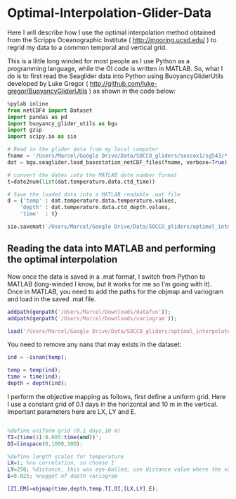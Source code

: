 # Optimal-Interpolation-Glider-Data

Here I will describe how I use the optimal interpolation method obtained from the Scripps Oceanographic Institute ( http://mooring.ucsd.edu/ ) to regrid my data to a common temporal and vertical grid.

This is a little long winded for most people as I use Python as a programming language, while the OI code is written in MATLAB. So, what I do is to first read the Seaglider data into Python using BuoyancyGliderUtils developed by Luke Gregor ( http://github.com/luke-gregor/BuoyancyGliderUtils ) as shown in the code below:

```python
%pylab inline
from netCDF4 import Dataset
import pandas as pd
import buoyancy_glider_utils as bgu
import gzip
import scipy.io as sio

# Read in the glider data from my local computer
fname = '/Users/Marcel/Google Drive/Data/SOCCO_gliders/soscex1/sg543/*.nc'
dat = bgu.seaglider.load_basestation_netCDF_files(fname, verbose=True)

# convert the dates into the MATLAB date number format
t=date2num(list(dat.temperature.data.ctd_time))

# Save the loaded data into a MATLAB readable .mat file
d = {'temp' : dat.temperature.data.temperature.values,
    'depth' : dat.temperature.data.ctd_depth.values,
    'time'  : t}

sio.savemat('/Users/Marcel/Google Drive/Data/SOCCO_gliders/optimal_interpolated_grids/soscex1_temp.mat', d)
```

## Reading the data into MATLAB and performing the optimal interpolation

Now once the data is saved in a .mat format, I switch from Python to MATLAB (long-winded I know, but it works for me so I'm going with it). Once in MATLAB, you need to add the paths for the objmap and variogram and load in the saved .mat file.

```Matlab 
addpath(genpath('/Users/Marcel/Downloads/datafun'));
addpath(genpath('/Users/Marcel/Downloads/variogram'));

load('/Users/Marcel/Google Drive/Data/SOCCO_gliders/optimal_interpolated_grids/test_file.mat');
```

You need to remove any nans that may exists in the dataset:

```matlab
ind = ~isnan(temp);

temp = temp(ind);
time = time(ind);
depth = depth(ind);
```

I perform the objective mapping as follows, first define a uniform grid. Here I use a constant grid of 0.1 days in the horizontal and 10 m in the vertical. Important parameters here are LX, LY and E. 

```matlab

%define uniform grid (0.1 days,10 m)
TI=(time(1):0.085:time(end))';
DI=linspace(0,1000,100);

%define length scales for temperature
LX=1; %no correlation, so choose 1 
LY=250; %distance, this was eye-balled, use distance value where the variogram levels out
E=0.025; %nugget of depth variogram

[ZI,EM]=objmap(time,depth,temp,TI,DI,[LX,LY],E);

```